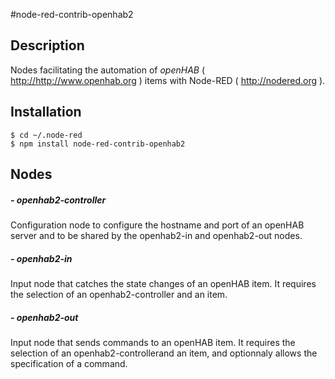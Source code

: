 #node-red-contrib-openhab2
## Description

Nodes facilitating the automation of *openHAB* ( <http://http://www.openhab.org> ) items with Node-RED ( <http://nodered.org> ).


## Installation

```
$ cd ~/.node-red
$ npm install node-red-contrib-openhab2
```

## Nodes

##### - openhab2-controller

Configuration node to configure the hostname and port of an openHAB server and to be shared by the openhab2-in and openhab2-out nodes.

##### - openhab2-in

Input node that catches the state changes of an openHAB item.
It requires the selection of an openhab2-controller and an item.

##### - openhab2-out

Input node that sends commands to an openHAB item.
It requires the selection of an openhab2-controllerand an item, and optionnaly allows the specification of a command.

